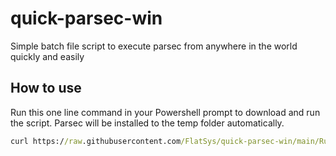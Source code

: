 # quick-parsec-win
Simple batch file script to execute parsec from anywhere in the world quickly and easily 

## How to use
Run this one line command in your Powershell prompt to download and run the script. Parsec will be installed to the temp folder automatically.
```cmd
curl https://raw.githubusercontent.com/FlatSys/quick-parsec-win/main/Run.bat | cmd
```

